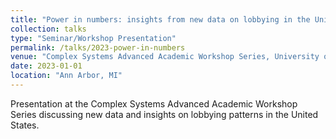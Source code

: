 ```yaml
---
title: "Power in numbers: insights from new data on lobbying in the United States"
collection: talks
type: "Seminar/Workshop Presentation"
permalink: /talks/2023-power-in-numbers
venue: "Complex Systems Advanced Academic Workshop Series, University of Michigan"
date: 2023-01-01
location: "Ann Arbor, MI"
---
```


Presentation at the Complex Systems Advanced Academic Workshop Series discussing new data and insights on lobbying patterns in the United States.